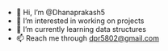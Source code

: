 - 👋 Hi, I’m @Dhanaprakash5
- 👀 I’m interested in working on projects
- 🌱 I’m currently learning data structures
- 📫 Reach me through dpr5802@gmail.com

<!---
Dhanaprakash5/Dhanaprakash5 is a ✨ special ✨ repository because its `README.md` (this file) appears on your GitHub profile.
You can click the Preview link to take a look at your changes.
--->
